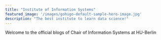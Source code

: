 ```yaml
---
title: "Institute of Information Systems"
featured_image: '/images/gohugo-default-sample-hero-image.jpg'
description: "The best institute to learn data science!"
---
```

Welcome to the official blogs of Chair of Information Systems at HU-Berlin
